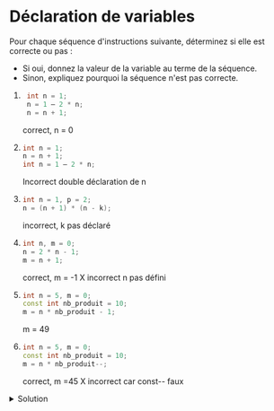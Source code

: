# Déclaration de variables

Pour chaque séquence d'instructions suivante, déterminez si elle est correcte ou pas : 
- Si oui, donnez la valeur de la variable au terme de la séquence.
- Sinon, expliquez pourquoi la séquence n'est pas correcte.

1. 
   ~~~cpp
    int n = 1;
    n = 1 – 2 * n;
    n = n + 1;
   ~~~
   correct, n = 0

2.  
    ~~~cpp
    int n = 1;
    n = n + 1;
    int n = 1 – 2 * n;
    ~~~
   Incorrect double déclaration de n
3. 
    ~~~cpp
    int n = 1, p = 2;
    n = (n + 1) * (n - k);
    ~~~
   incorrect, k pas déclaré
4. 
    ~~~cpp
    int n, m = 0;
    n = 2 * n - 1;
    m = n + 1;
    ~~~
   correct, m = -1 X incorrect n pas défini
 5. 
    ~~~cpp
    int n = 5, m = 0;
    const int nb_produit = 10;
    m = n * nb_produit - 1;    
    ~~~
    m = 49
 6. 
    ~~~cpp
    int n = 5, m = 0;
    const int nb_produit = 10;
    m = n * nb_produit--;    
    ~~~
    correct, m =45 X incorrect car const-- faux

<details>
<summary>Solution</summary>

1. `n = 0`
2. Non ce n'est pas correcte. La variable `n` est déclarée deux fois.
3. Non ce n'est pas correcte. La variable `k` n'est psa déclarée.
4. Non ce n'est pas correcte. La variable `n` n'est pas initialisé (donc indéfini)
5. `m = 49`
6. Non ce n'est pas correcte. La variable `nb_produit` est défini comme const et ne peux pas être modifiée `nb_produit--`.

</details>